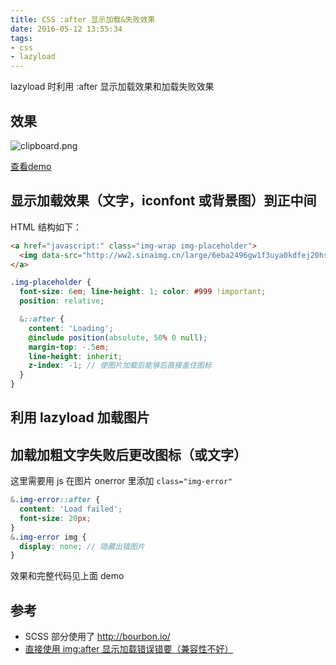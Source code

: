 ```yaml
---
title: CSS :after 显示加载&失败效果
date: 2016-05-12 13:55:34
tags:
- css
- lazyload
---
```

lazyload 时利用 :after 显示加载效果和加载失败效果
<!-- more -->
## 效果

![clipboard.png](//ww1.sinaimg.cn/large/006tNbRwgw1f4b24oe6zej30iq06rglr)

[查看demo](http://codepen.io/yangg/pen/bpJayx/)

## 显示加载效果（文字，iconfont 或背景图）到正中间
HTML 结构如下：
```html
<a href="javascript:" class="img-wrap img-placeholder">
  <img data-src="http://ww2.sinaimg.cn/large/6eba2496gw1f3uya0kdfej20hs0b440w.jpg" />
</a>
```
```scss
.img-placeholder {
  font-size: 6em; line-height: 1; color: #999 !important;
  position: relative;

  &::after {
    content: 'Loading';
    @include position(absolute, 50% 0 null);
    margin-top: -.5em;
    line-height: inherit;
    z-index: -1; // 使图片加载后能够后直接盖住图标
  }
}
```
## 利用 lazyload 加载图片
## 加载加粗文字失败后更改图标（或文字）
这里需要用 js 在图片 onerror 里添加 `class="img-error"`
```scss
&.img-error::after {
  content: 'Load failed';
  font-size: 20px;
}
&.img-error img {
  display: none; // 隐藏出错图片
}
```

效果和完整代码见上面 demo

## 参考
* SCSS 部分使用了 http://bourbon.io/
* [直接使用 img:after 显示加载错误错要（兼容性不好）](https://bitsofco.de/styling-broken-images/)
